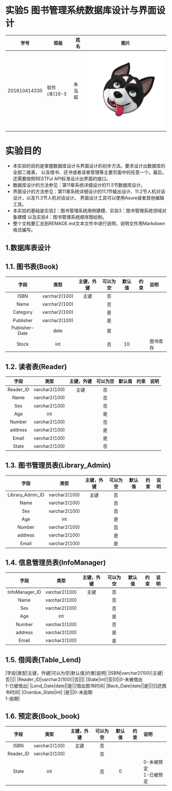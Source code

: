 实验5 图书管理系统数据库设计与界面设计
=========================
| 学号         | 班级         | 姓名 | 图片 |
|--------------|--------------|------|------|
| 201610414330 | 软件(本)16-3 | 朱泓超 |![image](https://github.com/z915287285/is_analysis/blob/master/test1/zz.jpg)
# 实验目的
+ 本实验的目的是掌握数据库设计与界面设计的初步方法。要求设计出数据库的全部二维表， 以及借书、还书或者读者管理等主要页面中的任意一个。最后，还需要按照RESTFul API标准设计出界面的接口。
+ 数据库设计的方法参见：第11章系统详细设计的11.5节数据库设计。
+ 界面设计的方法参见：第11章系统详细设计的11.1节输出设计、11.2节人机对话设计，以及11.3节人机对话设计。 界面设计工具可以使用Axure或者其他编辑工具。
+ 本实验的基础是实验2：图书管理系统用例建模、实验3：图书管理系统领域对象建模 以及实验4：图书管理系统顺序图绘制。
+ 整个文档要汇总到REMADE.md文本文件中进行说明，说明文件用Markdown格式编写。

## 1.数据库表设计

## 1.1. 图书表(Book)
|字段|类型|主键，外键|可以为空|默认值|约束|说明|
|:-------:|:-------------:|:------:|:----:|:---:|:----:|:-----|
|ISBN|varchar2(100)|主键|否||||
|Name|varchar2(100)| |否||||
|Category|varchar2(100)| |是||||
|Publisher|varchar2(100)| |是||||
|Publisher-Date|date| |是||||
|Stock|int| |否|10||图书库存|
## 1.2. 读者表(Reader)
|字段|类型|主键，外键|可以为空|默认值|约束|说明|
|:-------:|:-------------:|:------:|:----:|:---:|:----:|:-----|
|Reader_ID|varchar2(100)|主键|否||||
|Name|varchar2(100)| |否||||
|Sex|varchar2(100)| |否||||
|Age|int| |是||||
|Number|varchar2(100)| |否||||
|address|varchar2(100)| |是||||
|Email|varchar2(100)| |是||||
|State|varchar2(100)| |否||||
## 1.3. 图书管理员表(Library_Admin)
|字段|类型|主键，外键|可以为空|默认值|约束|说明|
|:-------:|:-------------:|:------:|:----:|:---:|:----:|:-----|
|Library_Admin_ID|varchar2(100)|主键|否||||
|Name|varchar2(100)| |否||||
|Sex|varchar2(100)| |否||||
|Age|int| |是||||
|Number|varchar2(100)| |否||||
|address|varchar2(100)| |是||||
|Email|varchar2(100)| |是||||
## 1.4. 信息管理员表(InfoManager)
|字段|类型|主键，外键|可以为空|默认值|约束|说明|
|:-------:|:-------------:|:------:|:----:|:---:|:----:|:-----|
|InfoManager_ID|varchar2(100)|主键|否||||
|Name|varchar2(100)| |否||||
|Sex|varchar2(100)| |否||||
|Age|int| |是||||
|Number|varchar2(100)| |否||||
|address|varchar2(100)| |是||||
|Email|varchar2(100)| |是||||
## 1.5. 借阅表(Table_Lend)
|字段|类型|主键，外键|可以为空|默认值|约束|说明|
|ISBN|varchar2(100)|主键|否||||
|Reader_ID|varchar2(100)||否||||
|State|int||否|0||0-未被借出<br>1-已被借出|
|Lend_Date|date||是|||借出图书时间|
|Back_Date|date||是|||归还图书时间|
|Overdue_State|int| |是|||0-未逾期<br>1-逾期|
## 1.6. 预定表(Book_book)
|字段|类型|主键，外键|可以为空|默认值|约束|说明|
|:-------:|:-------------:|:------:|:----:|:---:|:----:|:-----|
|ISBN|varchar2(100)|主键|否||||
|Reader_ID|varchar2(100)| |否||||
|State|int| |否|0||0-未被预定<br>1-已被预定|